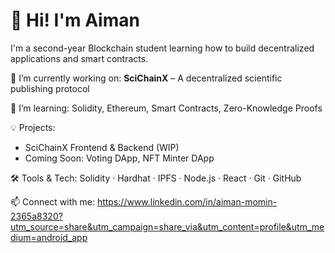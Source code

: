 # 👋 Hi! I'm Aiman

I'm a second-year Blockchain student learning how to build decentralized applications and smart contracts.

🔭 I’m currently working on: **SciChainX** – A decentralized scientific publishing protocol

🌱 I’m learning: Solidity, Ethereum, Smart Contracts, Zero-Knowledge Proofs

💡 Projects:
- SciChainX Frontend & Backend (WIP)
- Coming Soon: Voting DApp, NFT Minter DApp

🛠️ Tools & Tech: 
Solidity · Hardhat · IPFS · Node.js · React · Git · GitHub

📫 Connect with me:
https://www.linkedin.com/in/aiman-momin-2365a8320?utm_source=share&utm_campaign=share_via&utm_content=profile&utm_medium=android_app

<!--
**Aiman-Momin/Aiman-Momin** is a ✨ _special_ ✨ repository because its `README.md` (this file) appears on your GitHub profile.

Here are some ideas to get you started:

- 🔭 I’m currently working on ...
- 🌱 I’m currently learning ...
- 👯 I’m looking to collaborate on ...
- 🤔 I’m looking for help with ...
- 💬 Ask me about ...
- 📫 How to reach me: ...
- 😄 Pronouns: ...
- ⚡ Fun fact: ...
-->

